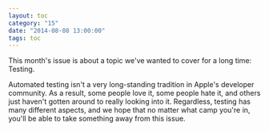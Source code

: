 ```yaml
---
layout: toc
category: "15"
date: "2014-08-08 13:00:00"
tags: toc
---
```


This month's issue is about a topic we've wanted to cover for a long time: Testing.

Automated testing isn't a very long-standing tradition in Apple's developer community. As a result, some people love it, some people hate it, and others just haven't gotten around to really looking into it. Regardless, testing has many different aspects, and we hope that no matter what camp you're in, you'll be able to take something away from this issue.

